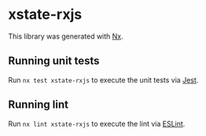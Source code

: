 # xstate-rxjs

This library was generated with [Nx](https://nx.dev).

## Running unit tests

Run `nx test xstate-rxjs` to execute the unit tests via [Jest](https://jestjs.io).

## Running lint

Run `nx lint xstate-rxjs` to execute the lint via [ESLint](https://eslint.org/).
